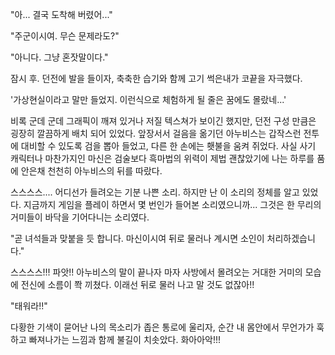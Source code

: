"아... 결국 도착해 버렸어..." 

"주군이시여. 무슨 문제라도?" 

"아니다. 그냥 혼잣말이다." 

잠시 후. 던전에 발을 들이자, 축축한 습기와 함께 고기 썩은내가 코끝을 자극했다. 

'가상현실이라고 말만 들었지. 이런식으로 체험하게 될 줄은 꿈에도 몰랐네...' 

비록 군데 군데 그래픽이 깨져 있거나 저질 텍스쳐가 보이긴 했지만, 던전 구성 만큼은 굉장히 깔끔하게 배치 되어 있었다. 
앞장서서 걸음을 옮기던 아누비스는 갑작스런 전투에 대비할 수 있도록 검을 뽑아 들었고, 다른 한 손에는 횃불을 움켜 쥐었다. 
사실 사기 캐릭터나 마찬가지인 마신은 검술보다 흑마법의 위력이 제법 괜찮았기에 나는 하루를 품에 안은채 천천히 아누비스의 뒤를 따랐다. 

스스스스.... 
어디선가 들려오는 기분 나쁜 소리. 하지만 난 이 소리의 정체를 알고 있었다. 
지금까지 게임을 플레이 하면서 몇 번인가 들어본 소리였으니까... 
그것은 한 무리의 거미들이 바닥을 기어다니는 소리였다. 

"곧 녀석들과 맞붙을 듯 합니다. 마신이시여 뒤로 물러나 계시면 소인이 처리하겠습니다." 

스스스스!!! 
파앗!! 아누비스의 말이 끝나자 마자 사방에서 몰려오는 거대한 거미의 모습에 전신에 소름이 쫙 끼쳤다. 이래선 뒤로 물러 나고 말 것도 없잖아!! 

"태워라!!" 

다황한 기색이 묻어난 나의 목소리가 좁은 통로에 울리자, 순간 내 몸안에서 무언가가 훅하고 빠져나가는 느낌과 함께 불길이 치솟았다. 
화아아악!!! 